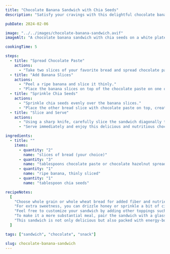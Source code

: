 ```yaml
---
title: "Chocolate Banana Sandwich with Chia Seeds"
description: "Satisfy your cravings with this delightful chocolate banana sandwich topped with nutritious chia seeds. Perfect for a quick and delicious snack or breakfast!"

pubDate: 2024-02-06

image: "../../images/chocolate-banana-sandwich.avif"
imageAlt: "A chocolate banana sandwich with chia seeds on a white plate"

cookingTime: 5

steps:
  - title: "Spread Chocolate Paste"
    actions:
      - "Take two slices of your favorite bread and spread chocolate paste generously on one side of each slice."
  - title: "Add Banana Slices"
    actions:
      - "Peel a ripe banana and slice it thinly."
      - "Place the banana slices on top of the chocolate paste on one of the bread slices."
  - title: "Sprinkle Chia Seeds"
    actions:
      - "Sprinkle chia seeds evenly over the banana slices."
      - "Place the other bread slice with chocolate paste on top, creating a sandwich."
  - title: "Slice and Serve"
    actions:
      - "Using a sharp knife, carefully slice the sandwich diagonally to create two triangular halves."
      - "Serve immediately and enjoy this delicious and nutritious chocolate banana sandwich!"

ingredients:
  - title: ""
    items:
      - quantity: "2"
        name: "slices of bread (your choice)"
      - quantity: "3"
        name: "tablespoons chocolate paste or chocolate hazelnut spread"
      - quantity: "1"
        name: "ripe banana, thinly sliced"
      - quantity: "1"
        name: "tablespoon chia seeds"

recipeNotes:
  [
    "Choose whole grain or whole wheat bread for added fiber and nutrients.",
    "For extra sweetness, you can drizzle honey or sprinkle a bit of cinnamon over the banana slices before adding chia seeds.",
    "Feel free to customize your sandwich by adding other toppings such as sliced strawberries, nut butter, or shredded coconut.",
    "To make it a more substantial meal, pair the sandwich with a glass of milk or a serving of Greek yogurt.",
    "This sandwich is not only delicious but also packed with energy-boosting carbohydrates, healthy fats, and fiber.",
  ]

tags: ["sandwich", "chocolate", "snack"]

slug: chocolate-banana-sandwich
---
```

